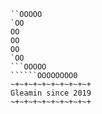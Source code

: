
``````OOOOOOOOO
``OOOOO
`OO
OO
OO
OO
`OO 
```OOOOO
``````OOOOOOOO0
~+~+~+~+~+~+~+~+~+
Gleamin since 2019
~+~+~+~+~+~+~+~+~+
